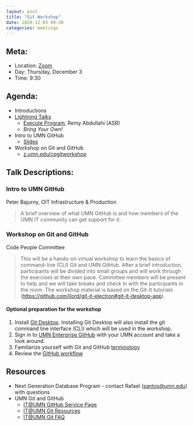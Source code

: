 ```yaml
---
layout: post
title: "Git Workshop"
date: 2020-12-03 09:30
categories: meetings
---
```


## Meta:

- Location: [Zoom](https://z.umn.edu/cpmstream)
- Day: Thursday, December 3
- Time: 9:30

## Agenda:

- Introductions
- [Lightning Talks](https://code-people.umn.edu/speaker_info/)
  - [Execute Program](https://www.executeprogram.com/), Remy Abdullahi (ASR)
  - _Bring Your Own!_
- Intro to UMN GitHub
  - [Slides](https://docs.google.com/presentation/d/1iFzXYps11TngQBNJM8XDnZdAgw94htL5MT4TXzl_qpc/edit?usp=sharing)
- Workshop on Git and GitHub
  - [z.umn.edu/cpgitworkshop](https://z.umn.edu/cpgitworkshop)


## Talk Descriptions:

### Intro to UMN GitHub
Peter Bajurny, OIT Infrastructure & Production

>A brief overview of what UMN GitHub is and how members of the UMN IT community can get support for it.

### Workshop on Git and GitHub
Code People Committee

>This will be a hands-on virtual workshop to learn the basics of command-line (CLI) Git and UMN GitHub. After a brief introduction, participants will be divided into small groups and will work through the exercises at their own pace. Committee members will be present to help and we will take breaks and check in with the participants in the room. The workshop material is based on the Git-It tutorials (https://github.com/jlord/git-it-electron#git-it-desktop-app).

#### Optional preparation for the workshop
1. Install [Git Desktop](https://desktop.github.com/). Installing Git Desktop will also install the git command line interface (CLI) which will be used in the workshop.
2. Sign in to [UMN Enterprise GitHub](https://github.umn.edu/) with your UMN account and take a look around.
3. Familiarize yourself with Git and GitHub [terminology](https://training.github.com/downloads/github-git-cheat-sheet/)
4. Review the [GitHub workflow](https://guides.github.com/introduction/flow/)

## Resources
- Next Generation Database Program - contact Rafael (santos@umn.edu) with questions
- UMN Git and GitHub
  - [IT@UMN GitHub Service Page](https://it.umn.edu/services-technologies/github)
  - [IT@UMN Git Resources](https://it.umn.edu/services-technologies/how-tos/git-resources)
  - [IT@UMN Git FAQ](https://it.umn.edu/services-technologies/how-tos/git-frequently-asked-questions)
